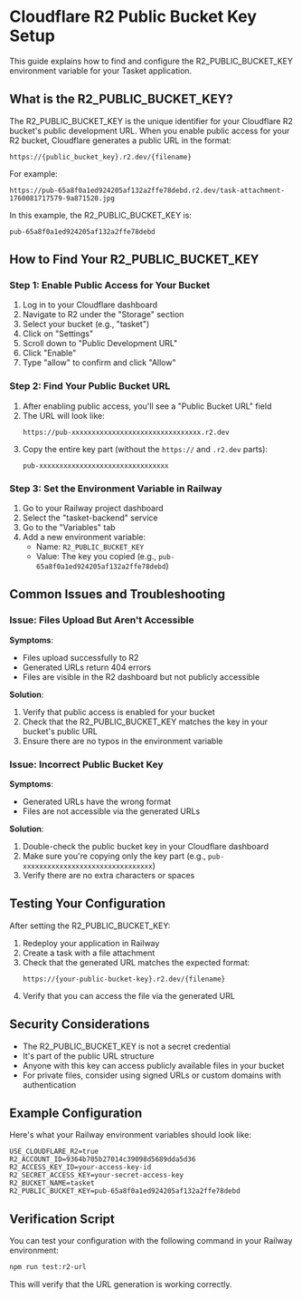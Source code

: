 # Cloudflare R2 Public Bucket Key Setup

This guide explains how to find and configure the R2_PUBLIC_BUCKET_KEY environment variable for your Tasket application.

## What is the R2_PUBLIC_BUCKET_KEY?

The R2_PUBLIC_BUCKET_KEY is the unique identifier for your Cloudflare R2 bucket's public development URL. When you enable public access for your R2 bucket, Cloudflare generates a public URL in the format:

```
https://{public_bucket_key}.r2.dev/{filename}
```

For example:
```
https://pub-65a8f0a1ed924205af132a2ffe78debd.r2.dev/task-attachment-1760081717579-9a871520.jpg
```

In this example, the R2_PUBLIC_BUCKET_KEY is:
```
pub-65a8f0a1ed924205af132a2ffe78debd
```

## How to Find Your R2_PUBLIC_BUCKET_KEY

### Step 1: Enable Public Access for Your Bucket

1. Log in to your Cloudflare dashboard
2. Navigate to R2 under the "Storage" section
3. Select your bucket (e.g., "tasket")
4. Click on "Settings"
5. Scroll down to "Public Development URL"
6. Click "Enable"
7. Type "allow" to confirm and click "Allow"

### Step 2: Find Your Public Bucket URL

1. After enabling public access, you'll see a "Public Bucket URL" field
2. The URL will look like:
   ```
   https://pub-xxxxxxxxxxxxxxxxxxxxxxxxxxxxxxxx.r2.dev
   ```
3. Copy the entire key part (without the `https://` and `.r2.dev` parts):
   ```
   pub-xxxxxxxxxxxxxxxxxxxxxxxxxxxxxxxx
   ```

### Step 3: Set the Environment Variable in Railway

1. Go to your Railway project dashboard
2. Select the "tasket-backend" service
3. Go to the "Variables" tab
4. Add a new environment variable:
   - Name: `R2_PUBLIC_BUCKET_KEY`
   - Value: The key you copied (e.g., `pub-65a8f0a1ed924205af132a2ffe78debd`)

## Common Issues and Troubleshooting

### Issue: Files Upload But Aren't Accessible

**Symptoms**: 
- Files upload successfully to R2
- Generated URLs return 404 errors
- Files are visible in the R2 dashboard but not publicly accessible

**Solution**:
1. Verify that public access is enabled for your bucket
2. Check that the R2_PUBLIC_BUCKET_KEY matches the key in your bucket's public URL
3. Ensure there are no typos in the environment variable

### Issue: Incorrect Public Bucket Key

**Symptoms**:
- Generated URLs have the wrong format
- Files are not accessible via the generated URLs

**Solution**:
1. Double-check the public bucket key in your Cloudflare dashboard
2. Make sure you're copying only the key part (e.g., `pub-xxxxxxxxxxxxxxxxxxxxxxxxxxxxxxxx`)
3. Verify there are no extra characters or spaces

## Testing Your Configuration

After setting the R2_PUBLIC_BUCKET_KEY:

1. Redeploy your application in Railway
2. Create a task with a file attachment
3. Check that the generated URL matches the expected format:
   ```
   https://{your-public-bucket-key}.r2.dev/{filename}
   ```
4. Verify that you can access the file via the generated URL

## Security Considerations

- The R2_PUBLIC_BUCKET_KEY is not a secret credential
- It's part of the public URL structure
- Anyone with this key can access publicly available files in your bucket
- For private files, consider using signed URLs or custom domains with authentication

## Example Configuration

Here's what your Railway environment variables should look like:

```
USE_CLOUDFLARE_R2=true
R2_ACCOUNT_ID=9364b705b27014c39098d5689dda5d36
R2_ACCESS_KEY_ID=your-access-key-id
R2_SECRET_ACCESS_KEY=your-secret-access-key
R2_BUCKET_NAME=tasket
R2_PUBLIC_BUCKET_KEY=pub-65a8f0a1ed924205af132a2ffe78debd
```

## Verification Script

You can test your configuration with the following command in your Railway environment:

```bash
npm run test:r2-url
```

This will verify that the URL generation is working correctly.